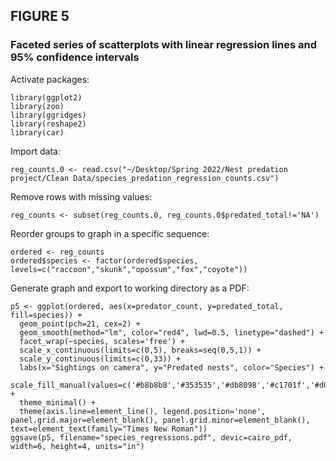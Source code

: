 ## FIGURE 5
### Faceted series of scatterplots with linear regression lines and 95% confidence intervals

Activate packages:
```
library(ggplot2)
library(zoo)
library(ggridges)
library(reshape2)
library(car)
```
Import data:
```
reg_counts.0 <- read.csv("~/Desktop/Spring 2022/Nest predation project/Clean Data/species_predation_regression_counts.csv")
```
Remove rows with missing values:
```
reg_counts <- subset(reg_counts.0, reg_counts.0$predated_total!='NA')
```
Reorder groups to graph in a specific sequence:
```
ordered <- reg_counts
ordered$species <- factor(ordered$species, levels=c("raccoon","skunk","opossum","fox","coyote"))
```
Generate graph and export to working directory as a PDF:
```
p5 <- ggplot(ordered, aes(x=predator_count, y=predated_total, fill=species)) +
  geom_point(pch=21, cex=2) +
  geom_smooth(method="lm", color="red4", lwd=0.5, linetype="dashed") +
  facet_wrap(~species, scales='free') +
  scale_x_continuous(limits=c(0,5), breaks=seq(0,5,1)) +
  scale_y_continuous(limits=c(0,33)) +
  labs(x="Sightings on camera", y="Predated nests", color="Species") +
  scale_fill_manual(values=c('#b8b8b8','#353535','#db8098','#c1701f','#d0b98b')) +
  theme_minimal() +
  theme(axis.line=element_line(), legend.position='none', panel.grid.major=element_blank(), panel.grid.minor=element_blank(), text=element_text(family="Times New Roman"))
ggsave(p5, filename="species_regressions.pdf", devic=cairo_pdf, width=6, height=4, units="in")
```
